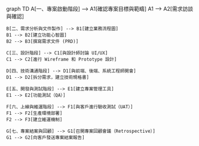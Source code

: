 graph TD
    A[一、專案啟動階段] --> A1[確認專案目標與範疇]
    A1 --> A2[需求訪談與確認]
    
    B[二、需求分析與文件製作] --> B1[建立業務流程圖]
    B1 --> B2[建立功能心智圖]
    B2 --> B3[撰寫需求文件 (PRD)]
    
    C[三、設計階段] --> C1[與設計師討論 UI/UX]
    C1 --> C2[進行 Wireframe 和 Prototype 設計]
    
    D[四、技術溝通階段] --> D1[與前端、後端、系統工程師開會]
    D1 --> D2[拆分需求，建立技術規格書]
    
    E[五、開發與測試階段] --> E1[建立專案管理工具]
    E1 --> E2[功能測試（QA）]
    
    F[六、上線與維運階段] --> F1[與客戶進行驗收測試（UAT）]
    F1 --> F2[生產環境部署]
    F2 --> F3[建立維運機制]
    
    G[七、專案結案與回顧] --> G1[召開專案回顧會議（Retrospective）]
    G1 --> G2[向客戶發送專案結案報告]
